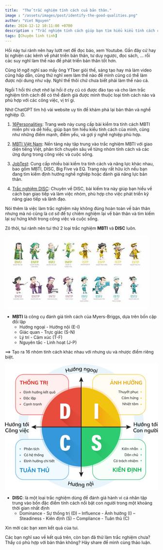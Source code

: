 ```yaml
---
title:  "Thử trắc nghiệm tính cách cuả bản thân."
image : "/assets/images/post/identify-the-good-qualities.png"
author: "Viet Nguyen"
date: 2024-12-12 10:11:00 +0700
description : "Trắc nghiệm tính cách giúp bạn tìm hiểu kiểu tính cách của mình, cũng như những điểm mạnh, điểm yếu, và gợi ý nghề nghiệp phù hợp."
tags: [Chuyện linh tinh]
---
```

Hồi này tui rảnh nên hay lướt net để đọc báo, xem Youtube. Gần đây cứ hay bị nghiện các kênh về phát triển bản thân, tư duy ngược, đọc sách, ... rồi các suy nghĩ làm thế nào để phát triển bản thân tốt hơn.

Cũng lớ ngỡ nghĩ sao mấy ông YTber giỏi thế, sáng tạo hay mà làm video cũng hấp dẫn, cũng thử nghĩ xem làm thế nào để mình cũng có thể làm được nội dung như vậy. Nghĩ thế thôi chứ chưa biết phải làm thế nào cả.

Ngồi 1 hồi thì chợt nhớ lại hồi ở cty cũ có được đào tạo và cho làm trắc nghiệm tính cách để có thể đánh giá được mình thuộc loại tính cách nào và phù hợp với các công việc, vị trí gì.

Nhờ ChatGPT tìm hộ vài website uy tín để khám phá lại bản thân và nghề nghiệp :D.

1. [16Personalities](16personalities.com): Trang web này cung cấp bài kiểm tra tính cách MBTI miễn phí và dễ hiểu, giúp bạn tìm hiểu kiểu tính cách của mình, cũng như những điểm mạnh, điểm yếu, và gợi ý nghề nghiệp phù hợp.

2. [MBTI Việt Nam](mbti.vn): Nền tảng này tập trung vào trắc nghiệm MBTI với giao diện tiếng Việt, phân tích chuyên sâu về từng nhóm tính cách và các ứng dụng trong công việc và cuộc sống.

3. [JobTest](jobtest.vn): Cung cấp nhiều bài kiểm tra tính cách và năng lực khác nhau, bao gồm MBTI, DISC, Big Five và EQ. Trang này rất hữu ích nếu bạn đang tìm kiếm định hướng nghề nghiệp hoặc đánh giá năng lực bản thân.

4. [Trắc nghiệm DISC](discpersonalitytesting.com): Chuyên về DISC, bài kiểm tra này giúp bạn hiểu về cách bạn giao tiếp và làm việc nhóm, phù hợp cho việc phát triển kỹ năng giao tiếp và lãnh đạo.

Nói thêm là việc làm trắc nghiệm này không đúng hoàn toàn về bản thân nhưng mà nó cũng là cơ sở để tự chiêm nghiệm lại về bản thân và tìm kiếm lại sự hứng khởi trong công việc và cuộc sống.

Zô thôi, tui rảnh nên tui thử 2 loại trắc nghiệm **MBTI** và **DISC** luôn.

![Trắc nghiệm MBTI](../assets/images/post/trac-nghiem-mbti.png)
- **MBTI** là công cụ đánh giá tính cách của Myers-Briggs, dựa trên bốn cặp đối lập
    - Hướng ngoại - Hướng nội (E-I)
    - Giác quan - Trực giác (S-N)
    - Lý trí - Cảm xúc (T-F)
    - Nguyên tắc - Linh hoạt (J-P)

==> Tạo ra 16 nhóm tính cách khác nhau với nhưng ưu và nhược điểm riêng biệt.

![Trắc nghiệm DISC](../assets/images/post/trac-nghiem-disc.png)

- **DISC**: là một loại trắc nghiệm dùng để đánh giá hành vi cá nhân tập trung vào bốn đặc điểm tính cách nổi bật con người trong một khoảng thời gian nhất định
    - Dominance - Sự thống trị (D)
    – Influence - Ảnh hưởng (I)
    – Steadiness - Kiên định (S)
    – Compliance - Tuân thủ (C)

Xin mời các bạn xem kết quả của tui.

Các bạn nghĩ sao về kết quả trên, còn bạn đã thử làm trắc nghiệm chưa? Thấy có phù hợp với bản thân không? Hãy share để mình cùng thảo luận.
